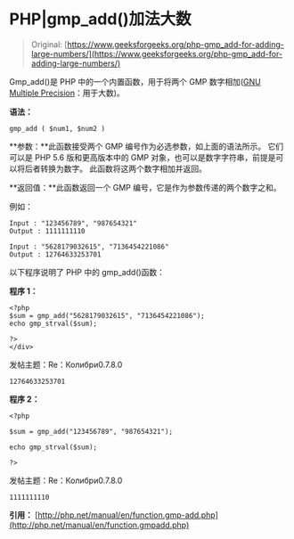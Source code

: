 # PHP|gmp_add()加法大数

> Original: [https://www.geeksforgeeks.org/php-gmp_add-for-adding-large-numbers/](https://www.geeksforgeeks.org/php-gmp_add-for-adding-large-numbers/)

Gmp_add()是 PHP 中的一个内置函数，用于将两个 GMP 数字相加([GNU Multiple Precision](https://en.wikipedia.org/wiki/GNU_Multiple_Precision_Arithmetic_Library)：用于大数)。

**语法：**

```
gmp_add ( $num1, $num2 )
```

**参数：**此函数接受两个 GMP 编号作为必选参数，如上面的语法所示。 它们可以是 PHP 5.6 版和更高版本中的 GMP 对象，也可以是数字字符串，前提是可以将后者转换为数字。 此函数将这两个数字相加并返回。

**返回值：**此函数返回一个 GMP 编号，它是作为参数传递的两个数字之和。

例如：

```
Input : "123456789", "987654321"
Output : 1111111110

Input : "5628179032615", "7136454221086"
Output : 12764633253701

```

以下程序说明了 PHP 中的 gmp_add()函数：

**程序 1：**

```
<?php
$sum = gmp_add("5628179032615", "7136454221086");
echo gmp_strval($sum);

?>
</div>
```

发帖主题：Re：Колибри0.7.8.0

```
12764633253701

```

**程序 2：**

```
<?php

$sum = gmp_add("123456789", "987654321");

echo gmp_strval($sum);

?>
```

发帖主题：Re：Колибри0.7.8.0

```
1111111110

```

**引用：**
[http://php.net/manual/en/function.gmp-add.php](http://php.net/manual/en/function.gmpadd.php)